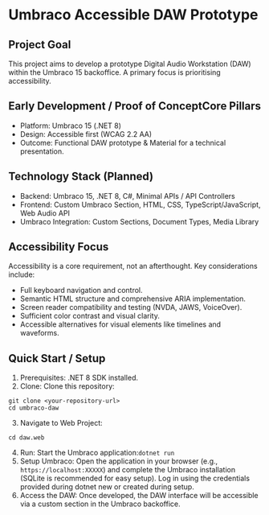 # Umbraco Accessible DAW Prototype

## Project Goal

This project aims to develop a prototype Digital Audio Workstation (DAW) within the Umbraco 15 backoffice. A primary focus is prioritising accessibility.
## Early Development / Proof of ConceptCore Pillars
- Platform:  Umbraco 15 (.NET 8)
- Design: Accessible first (WCAG 2.2 AA)
- Outcome: Functional DAW prototype & Material for a technical presentation.

## Technology Stack (Planned)
- Backend: Umbraco 15, .NET 8, C#, Minimal APIs / API Controllers
- Frontend: Custom Umbraco Section, HTML, CSS, TypeScript/JavaScript, Web Audio API
- Umbraco Integration: Custom Sections, Document Types, Media Library

## Accessibility Focus

Accessibility is a core requirement, not an afterthought. Key considerations include:
- Full keyboard navigation and control.
- Semantic HTML structure and comprehensive ARIA implementation.
- Screen reader compatibility and testing (NVDA, JAWS, VoiceOver).
- Sufficient color contrast and visual clarity.
- Accessible alternatives for visual elements like timelines and waveforms.

## Quick Start / Setup

1. Prerequisites: .NET 8 SDK installed.
2. Clone: Clone this repository:
```
git clone <your-repository-url>
cd umbraco-daw
```
3. Navigate to Web Project:
```
cd daw.web
```
4. Run:
Start the Umbraco application:`dotnet run`
6. Setup Umbraco:
Open the application in your browser (e.g., `https://localhost:XXXXX`) and complete the Umbraco installation (SQLite is recommended for easy setup).
Log in using the credentials provided during dotnet new or created during setup.
7. Access the DAW: Once developed, the DAW interface will be accessible via a custom section in the Umbraco backoffice.
